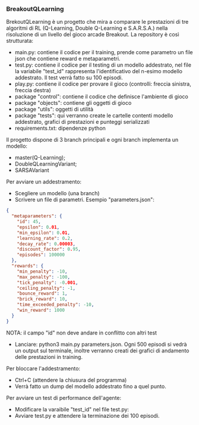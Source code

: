 ### BreakoutQLearning
BrekoutQLearning è un progetto che mira a comparare le prestazioni di tre algoritmi di RL (Q-Learning, Double Q-Learning e S.A.R.S.A.) nella risoluzione di un livello del gioco arcade Breakout.
La repository è così strutturata:
- main.py: contiene il codice per il training, prende come parametro un file json che contiene reward e metaparametri.
- test.py: contiene il codice per il testing di un modello addestrato, nel file la variabile "test_id" rappresenta l'identificativo del n-esimo modello addestrato. Il test verrà fatto su 100 episodi.
- play.py: contiene il codice per provare il gioco (controlli: freccia sinistra, freccia destra)
- package "control": contiene il codice che definisce l'ambiente di gioco
- package "objects": contiene gli oggetti di gioco
- package "utils": oggetti di utilità
- package "tests": qui verranno create le cartelle contenti modello addestrato, grafici di prestazioni e punteggi serializzati
- requirements.txt: dipendenze python

Il progetto dispone di 3 branch principali e ogni branch implementa un modello:
- master(Q-Learning);
- DoubleQLearningVariant;
- SARSAVariant

Per avviare un addestramento:
- Scegliere un modello (una branch)
- Scrivere un file di parametri. Esempio "parameters.json":
```json
{
  "metaparameters": {
    "id": 45,
    "epsilon": 0.01,
    "min_epsilon": 0.01,
    "learning_rate": 0.2,
    "decay_rate": 0.00003,
    "discount_factor": 0.95,
    "episodes": 100000
  },
  "rewards": {
    "min_penalty": -10,
    "max_penalty": -100,
    "tick_penalty": -0.001,
    "ceiling_penalty": -1,
    "bounce_reward": 1,
    "brick_reward": 10,
    "time_exceeded_penalty": -10,
    "win_reward": 1000
  }
}
```
NOTA: il campo "id" non deve andare in conflitto con altri test
- Lanciare: python3 main.py parameters.json. Ogni 500 episodi si vedrà un output sul terminale, inoltre verranno creati dei grafici di andamento delle prestazioni in training.

Per bloccare l'addestramento:
- Ctrl+C (attendere la chiusura del programma)
- Verrà fatto un dump del modello addestrato fino a quel punto.

Per avviare un test di performance dell'agente:
- Modificare la varaibile "test_id" nel file test.py:
- Avviare test.py e attendere la terminazione dei 100 episodi.
